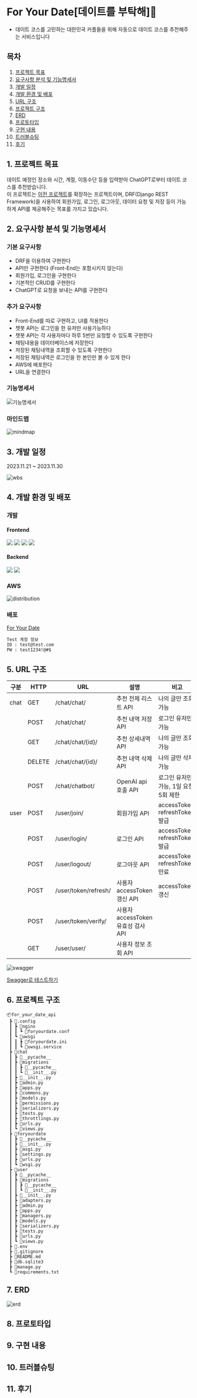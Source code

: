 # For Your Date[데이트를 부탁해]👫
- 데이트 코스를 고민하는 대한민국 커플들을 위해 자동으로 데이트 코스를 추천해주는 서비스입니다

## 목차
1. [프로젝트 목표](#1-프로젝트-목표)
2. [요구사항 분석 및 기능명세서](#2-요구사항-분석-및-기능명세서)
3. [개발 일정](#3-개발-일정)
4. [개발 환경 및 배포](#4-개발-환경-및-배포)
5. [URL 구조](#5-URL-구조)
6. [프로젝트 구조](#6-개발-일정-및-프로젝트-구조)
7. [ERD](#7-ERD)
8. [프로토타입](#8-프로토타입)
9. [구현 내용](#9-구현-내용)
10. [트러블슈팅](#10-트러블슈팅)
11. [후기](#11-후기)

## 1. 프로젝트 목표
데이트 예정인 장소와 시간, 계절, 이동수단 등을 입력받아 ChatGPT로부터 데이트 코스를 추천받습니다.  
이 프로젝트는 [이전 프로젝트](https://github.com/Nam-Younghoon/For_Your_Date)를 확장하는 프로젝트이며, DRF(Django REST Framework)을 사용하여 회원가입, 로그인, 로그아웃, 데이터 요청 및 저장 등이 가능하게 API를 제공해주는 목표를 가지고 있습니다.  

## 2. 요구사항 분석 및 기능명세서
### 기본 요구사항
- DRF을 이용하여 구현한다
- API만 구현한다 (Front-End는 포함시키지 않는다)
- 회원가입, 로그인을 구현한다
- 기본적인 CRUD를 구현한다
- ChatGPT로 요청을 보내는 API를 구현한다

### 추가 요구사항
- Front-End를 따로 구현하고, UI를 적용한다
- 챗봇 API는 로그인을 한 유저만 사용가능하다
- 챗봇 API는 각 사용자마다 하루 5번만 요청할 수 있도록 구현한다
- 채팅내용을 데이터베이스에 저장한다
- 저장된 채팅내역을 조회할 수 있도록 구현한다
- 저장된 채팅내역은 로그인을 한 본인만 볼 수 있게 한다
- AWS에 배포한다
- URL을 연결한다

### 기능명세서
![기능명세서](https://github.com/Nam-Younghoon/for_your_date_api/assets/58909988/d909e0cb-61b8-47db-84ec-e019a78fe5f3)

### 마인드맵
![mindmap](https://github.com/Nam-Younghoon/for_your_date_api/assets/58909988/a54b532f-6c3e-45a4-9dad-543ad4d436a5)

## 3. 개발 일정
2023.11.21 ~ 2023.11.30

![wbs](https://github.com/Nam-Younghoon/for_your_date_api/assets/58909988/35d97cbf-6ed7-41f5-9b94-f189a2c8410c)

## 4. 개발 환경 및 배포

### 개발
#### Frontend
<span><img src="https://img.shields.io/badge/html-E34F26?style=for-the-badge&logo=html5&logoColor=white"></span>
<span><img src="https://img.shields.io/badge/css-1572B6?style=for-the-badge&logo=css3&logoColor=white"></span>
<span><img src="https://img.shields.io/badge/javascript-F7DF1E?style=for-the-badge&logo=javascript&logoColor=white"></span>
<span><img src="https://img.shields.io/badge/bootstrap-7952B3?style=for-the-badge&logo=bootstrap&logoColor=white"></span>

#### Backend
<span><img src="https://img.shields.io/badge/Python-3776AB?style=for-the-badge&logo=Python&logoColor=white"></span>
<span><img src="https://img.shields.io/badge/django-092E20?style=for-the-badge&logo=django&logoColor=white"></span>

### AWS
![distribution](https://github.com/Nam-Younghoon/for_your_date_api/assets/58909988/83ac58aa-80bf-4266-bb0b-eef7202184fe)

### 배포
[For Your Date](https://d3fjqjyzc4n459.cloudfront.net/)
```
Test 계정 정보
ID : test@test.com
PW : test1234!@#$
```

## 5. URL 구조

|구분|HTTP|URL|설명|비고|
|---|---|---|---|---|
|chat|GET|/chat/chat/|추천 전체 리스트 API|나의 글만 조회 가능
||POST|/chat/chat/|추천 내역 저장 API|로그인 유저만 가능
||GET|/chat/chat/{id}/|추천 상세내역 API|나의 글만 조회 가능
||DELETE|/chat/chat/{id}/|추천 내역 삭제 API|나의 글만 삭제 가능
||POST|/chat/chatbot/|OpenAI api 호출 API|로그인 유저만 가능, 1일 요청 5회 제한
|user|POST|/user/join/|회원가입 API|accessToken, refreshToken 발급
||POST|/user/login/|로그인 API|accessToken, refreshToken 발급
||POST|/user/logout/|로그아웃 API|accessToken, refreshToken 만료
||POST|/user/token/refresh/|사용자 accessToken 갱신 API|accessToken 갱신
||POST|/user/token/verify/|사용자 accessToken 유효성 검사 API|
||GET|/user/user/|사용자 정보 조회 API|
  
![swagger](https://github.com/Nam-Younghoon/for_your_date_front/assets/58909988/0ade1f8c-cec5-43bf-97ba-3b944380de68)

[Swagger로 테스트하기](https://api-for-your-date.kro.kr/api/schema/swagger-ui/)


## 6. 프로젝트 구조
```
📦for_your_date_api
 ┣ 📂.config
 ┃ ┣ 📂nginx
 ┃ ┃ ┗ 📜foryourdate.conf
 ┃ ┗ 📂uwsgi
 ┃ ┃ ┣ 📜foryourdate.ini
 ┃ ┃ ┗ 📜uwsgi.service
 ┣ 📂chat
 ┃ ┣ 📂__pycache__
 ┃ ┣ 📂migrations
 ┃ ┃ ┣ 📂__pycache__
 ┃ ┃ ┗ 📜__init__.py
 ┃ ┣ 📜__init__.py
 ┃ ┣ 📜admin.py
 ┃ ┣ 📜apps.py
 ┃ ┣ 📜commons.py
 ┃ ┣ 📜models.py
 ┃ ┣ 📜permissions.py
 ┃ ┣ 📜serializers.py
 ┃ ┣ 📜tests.py
 ┃ ┣ 📜throttlings.py
 ┃ ┣ 📜urls.py
 ┃ ┗ 📜views.py
 ┣ 📂foryourdate
 ┃ ┣ 📂__pycache__
 ┃ ┣ 📜__init__.py
 ┃ ┣ 📜asgi.py
 ┃ ┣ 📜settings.py
 ┃ ┣ 📜urls.py
 ┃ ┗ 📜wsgi.py
 ┣ 📂user
 ┃ ┣ 📂__pycache__
 ┃ ┣ 📂migrations
 ┃ ┃ ┣ 📂__pycache__
 ┃ ┃ ┗ 📜__init__.py
 ┃ ┣ 📜__init__.py
 ┃ ┣ 📜adapters.py
 ┃ ┣ 📜admin.py
 ┃ ┣ 📜apps.py
 ┃ ┣ 📜managers.py
 ┃ ┣ 📜models.py
 ┃ ┣ 📜serializers.py
 ┃ ┣ 📜tests.py
 ┃ ┣ 📜urls.py
 ┃ ┗ 📜views.py
 ┣ 📜.env
 ┣ 📜.gitignore
 ┣ 📜README.md
 ┣ 📜db.sqlite3
 ┣ 📜manage.py
 ┗ 📜requirements.txt
```

## 7. ERD
![erd](https://github.com/Nam-Younghoon/for_your_date_api/assets/58909988/9c117afa-5dea-4361-8737-57b8be038f38)


## 8. 프로토타입


## 9. 구현 내용

## 10. 트러블슈팅

## 11. 후기
